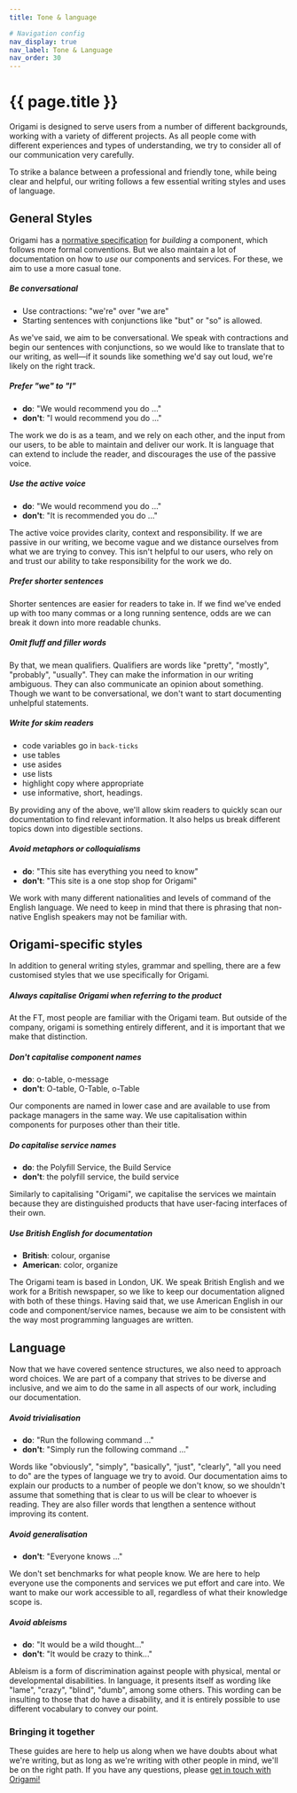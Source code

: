 ```yaml
---
title: Tone & language

# Navigation config
nav_display: true
nav_label: Tone & Language
nav_order: 30
---
```


# {{ page.title }}

Origami is designed to serve users from a number of different backgrounds, working with a variety of different projects.
As all people come with different experiences and types of understanding, we try to consider all of our communication very carefully.

To strike a balance between a professional and friendly tone, while being clear and helpful, our writing follows a few essential writing styles and uses of language.

## General Styles

Origami has a [normative specification](/spec) for _building_ a component, which follows more formal conventions. But we also maintain a lot of documentation on how to _use_ our components and services. For these, we aim to use a more casual tone.

##### Be conversational
- Use contractions: "we're" over "we are"
- Starting sentences with conjunctions like "but" or "so" is allowed.

As we've said, we aim to be conversational. We speak with contractions and begin our sentences with conjunctions, so we would like to translate that to our writing, as well—if it sounds like something we'd say out loud, we're likely on the right track.

##### Prefer "we" to "I"
- **do**: "We would recommend you do ..."
- **don't**: "I would recommend you do ..."

The work we do is as a team, and we rely on each other, and the input from our users, to be able to maintain and deliver our work. It is language that can extend to include the reader, and discourages the use of the passive voice.

##### Use the active voice
- **do**: "We would recommend you do ..."
- **don't**: "It is recommended you do ..."

The active voice provides clarity, context and responsibility. If we are passive in our writing, we become vague and we distance ourselves from what we are trying to convey. This isn't helpful to our users, who rely on and trust our ability to take responsibility for the work we do.

##### Prefer shorter sentences

Shorter sentences are easier for readers to take in.
If we find we've ended up with too many commas or a long running sentence, odds are we can break it down into more readable chunks.

##### Omit fluff and filler words

By that, we mean qualifiers. Qualifiers are words like "pretty", "mostly", "probably", "usually". They can make the information in our writing ambiguous. They can also communicate an opinion about something. Though we want to be conversational, we don't want to start documenting unhelpful statements.

##### Write for skim readers
- code variables go in `back-ticks`
- use tables
- use asides
- use lists
- highlight copy where appropriate
- use informative, short, headings.

By providing any of the above, we'll allow skim readers to quickly scan our documentation to find relevant information. It also helps us break different topics down into digestible sections.

##### Avoid metaphors or colloquialisms
- **do**: "This site has everything you need to know"
- **don't**: "This site is a one stop shop for Origami"

We work with many different nationalities and levels of command of the English language. We need to keep in mind that there is phrasing that non-native English speakers may not be familiar with.

## Origami-specific styles

In addition to general writing styles, grammar and spelling, there are a few customised styles that we use specifically for Origami.

##### Always capitalise Origami when referring to the product

At the FT, most people are familiar with the Origami team. But outside of the company, origami is something entirely different, and it is important that we make that distinction.

##### Don't capitalise component names

- **do**: o-table, o-message
- **don't**: O-table, O-Table, o-Table

Our components are named in lower case and are available to use from package managers in the same way.
We use capitalisation within components for purposes other than their title.

##### Do capitalise service names

- **do**: the Polyfill Service, the Build Service
- **don't**: the polyfill service, the build service

Similarly to capitalising "Origami", we capitalise the services we maintain because they are distinguished products that have user-facing interfaces of their own.

##### Use British English for documentation
- **British**: colour, organise
- **American**: color, organize

The Origami team is based in London, UK. We speak British English and we work for a British newspaper, so we like to keep our documentation aligned with both of these things.
Having said that, we use American English in our code and component/service names, because we aim to be consistent with the way most programming languages are written.

## Language

Now that we have covered sentence structures, we also need to approach word choices. We are part of a company that strives to be diverse and inclusive, and we aim to do the same in all aspects of our work, including our documentation.

##### Avoid trivialisation

- **do**: "Run the following command ..."
- **don't**: "Simply run the following command ..."

Words like "obviously", "simply", "basically", "just", "clearly", "all you need to do" are the types of language we try to avoid.
Our documentation aims to explain our products to a number of people we don't know, so we shouldn't assume that something that is clear to us will be clear to whoever is reading. They are also filler words that lengthen a sentence without improving its content.

##### Avoid generalisation

- **don't**: "Everyone knows ..."

We don't set benchmarks for what people know.
We are here to help everyone use the components and services we put effort and care into. We want to make our work accessible to all, regardless of what their knowledge scope is.

##### Avoid ableisms

- **do**: "It would be a wild thought..."
- **don't**: "It would be crazy to think..."

Ableism is a form of discrimination against people with physical, mental or developmental disabilities.
In language, it presents itself as wording like "lame", "crazy", "blind", "dumb", among some others. This wording can be insulting to those that do have a disability, and it is entirely possible to use different vocabulary to convey our point.

### Bringing it together

These guides are here to help us along when we have doubts about what we're  writing, but as long as we're writing with other people in mind, we'll be on the right path.
If you have any questions, please [get in touch with Origami!](#/TODO)
